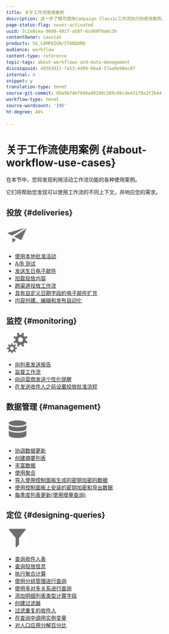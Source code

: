 ```yaml
---
title: 关于工作流使用案例
description: 进一步了解可使用Campaign Classic工作流执行的使用案例。
page-status-flag: never-activated
uuid: 7c1e8cea-90d0-491f-ab8f-6cd69f8a6c3b
contentOwner: sauviat
products: SG_CAMPAIGN/STANDARD
audience: workflow
content-type: reference
topic-tags: about-workflows-and-data-management
discoiquuid: 40503917-7a53-4d99-96a4-57aa9e98ec87
internal: n
snippet: y
translation-type: tm+mt
source-git-commit: 00a9b7def9d0ad0190c389c6bcde431f8e2f2b44
workflow-type: tm+mt
source-wordcount: '195'
ht-degree: 46%

---
```



# 关于工作流使用案例 {#about-workflow-use-cases}

在本节中，您将发现利用活动工作流功能的各种使用案例。

它们将帮助您发现可以使用工作流的不同上下文，并响应您的需求。

## 投放 {#deliveries}

<img src="assets/do-not-localize/icon_send.svg" width="60px">

* [使用本地批准活动](../../workflow/using/using-the-local-approval-activity.md)
* [A/B 测试](../../workflow/using/a-b-testing.md)
* [发送生日电子邮件](../../workflow/using/sending-a-birthday-email.md)
* [加载投放内容](../../workflow/using/loading-delivery-content.md)
* [跨渠道投放工作流](../../workflow/using/cross-channel-delivery-workflow.md)
* [具有自定义日期字段的电子邮件扩充](../../workflow/using/email-enrichment-with-custom-date-fields.md)
* [内容创建、编辑和发布自动化](../../delivery/using/automating-via-workflows.md#examples)

## 监控 {#monitoring}

<img src="assets/do-not-localize/icon_monitoring.svg" width="60px">

* [向列表发送报告](../../workflow/using/sending-a-report-to-a-list.md)
* [监督工作流](../../workflow/using/supervising-workflows.md)
* [向运营商发送个性化提醒](../../workflow/using/sending-personalized-alerts-to-operators.md)
* [在发送收件人之前设置投放批准流程](../../workflow/using/using-the-local-approval-activity.md)

## 数据管理 {#management}

<img src="assets/do-not-localize/icon_manage.svg" width="60px">

* [协调数据更新](../../workflow/using/coordinating-data-updates.md)
* [创建摘要列表](../../workflow/using/creating-a-summary-list.md)
* [丰富数据](../../workflow/using/enriching-data.md)
* [使用聚合](../../workflow/using/using-aggregates.md)
* [导入使用控制面板生成的密钥加密的数据](../../workflow/using/importing-data.md#use-case-gpg-decrypt)
* [使用控制面板上安装的密钥加密和导出数据](../../workflow/using/how-to-use-workflow-data.md#use-case-gpg-encrypt)
* [每季度列表更新(使用增量查询)](../../workflow/using/quarterly-list-update.md)

## 定位 {#designing-queries}

<img src="assets/do-not-localize/icon_filter.svg" width="60px">

* [查询收件人表](../../workflow/using/querying-recipient-table.md)
* [查询投放信息](../../workflow/using/querying-delivery-information.md)
* [执行聚合计算](../../workflow/using/performing-aggregate-computing.md)
* [使用分组管理进行查询](../../workflow/using/querying-using-grouping-management.md)
* [使用多对多关系进行查询](../../workflow/using/querying-using-many-to-many-relationship.md)
* [添加明细列表类型计算字段](../../workflow/using/adding-enumeration-type-calculated-field.md)
* [创建过滤器](../../workflow/using/creating-a-filter.md)
* [过滤重复的收件人](../../workflow/using/filtering-duplicated-recipients.md)
* [在查询中调用实例变量](../../workflow/using/javascript-scripts-and-templates.md#calling-an-instance-variable-in-a-query)
* [对人口应用分解百分比](../../workflow/using/javascript-scripts-and-templates.md#example)
